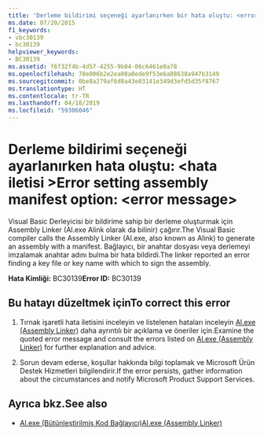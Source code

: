 ```yaml
---
title: 'Derleme bildirimi seçeneği ayarlanırken bir hata oluştu: <error message>'
ms.date: 07/20/2015
f1_keywords:
- vbc30139
- bc30139
helpviewer_keywords:
- BC30139
ms.assetid: f6f32f4b-4d57-4255-9b04-06c6461e0a78
ms.openlocfilehash: 78e006b2e2ea08a0ede9f53e6a88638a947b3149
ms.sourcegitcommit: 0be8a279af6d8a43e03141e349d3efd5d35f8767
ms.translationtype: HT
ms.contentlocale: tr-TR
ms.lasthandoff: 04/18/2019
ms.locfileid: "59306046"
---
```

# <a name="error-setting-assembly-manifest-option-error-message"></a><span data-ttu-id="55bee-102">Derleme bildirimi seçeneği ayarlanırken hata oluştu: \<hata iletisi ></span><span class="sxs-lookup"><span data-stu-id="55bee-102">Error setting assembly manifest option: \<error message></span></span>
<span data-ttu-id="55bee-103">Visual Basic Derleyicisi bir bildirime sahip bir derleme oluşturmak için Assembly Linker (Al.exe Alink olarak da bilinir) çağırır.</span><span class="sxs-lookup"><span data-stu-id="55bee-103">The Visual Basic compiler calls the Assembly Linker (Al.exe, also known as Alink) to generate an assembly with a manifest.</span></span> <span data-ttu-id="55bee-104">Bağlayıcı, bir anahtar dosyası veya derlemeyi imzalamak anahtar adını bulma bir hata bildirdi.</span><span class="sxs-lookup"><span data-stu-id="55bee-104">The linker reported an error finding a key file or key name with which to sign the assembly.</span></span>  
  
 <span data-ttu-id="55bee-105">**Hata Kimliği:** BC30139</span><span class="sxs-lookup"><span data-stu-id="55bee-105">**Error ID:** BC30139</span></span>  
  
## <a name="to-correct-this-error"></a><span data-ttu-id="55bee-106">Bu hatayı düzeltmek için</span><span class="sxs-lookup"><span data-stu-id="55bee-106">To correct this error</span></span>  
  
1. <span data-ttu-id="55bee-107">Tırnak işaretli hata iletisini inceleyin ve listelenen hataları inceleyin [Al.exe (Assembly Linker)](../../framework/tools/al-exe-assembly-linker.md) daha ayrıntılı bir açıklama ve öneriler için.</span><span class="sxs-lookup"><span data-stu-id="55bee-107">Examine the quoted error message and consult the errors listed on [Al.exe (Assembly Linker)](../../framework/tools/al-exe-assembly-linker.md) for further explanation and advice.</span></span>  
  
2. <span data-ttu-id="55bee-108">Sorun devam ederse, koşullar hakkında bilgi toplamak ve Microsoft Ürün Destek Hizmetleri bilgilendirir.</span><span class="sxs-lookup"><span data-stu-id="55bee-108">If the error persists, gather information about the circumstances and notify Microsoft Product Support Services.</span></span>  
  
## <a name="see-also"></a><span data-ttu-id="55bee-109">Ayrıca bkz.</span><span class="sxs-lookup"><span data-stu-id="55bee-109">See also</span></span>

- [<span data-ttu-id="55bee-110">Al.exe (Bütünleştirilmiş Kod Bağlayıcı)</span><span class="sxs-lookup"><span data-stu-id="55bee-110">Al.exe (Assembly Linker)</span></span>](../../framework/tools/al-exe-assembly-linker.md)
